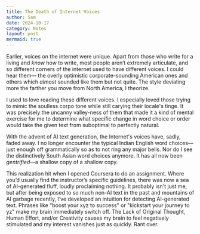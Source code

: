 ```yaml
---
title: The Death of Internet Voices
author: Sam
date: 2024-10-17
category: Notes
layout: post
mermaid: true
---
```


Earlier, voices on the internet were unique. Apart from those who write for a living and _know_ how to write, most people aren’t extremely articulate, and so different corners of the internet used to have different voices. I could hear them— the overly optimistic corporate-sounding American ones and others which _almost_ sounded like them but not quite. The style deviating more the farther you move from North America, I theorize.

I used to love reading these different voices. I especially loved those trying to mimic the soulless corpo tone while still carying their locale's tinge. It was precisely the uncanny valley-ness of them that made it a kind of mental exercise for me to determine what specific change in word choice or order would take the given text from suboptimal to perfectly natural.

With the advent of AI text generation, the Internet's voices have, sadly, faded away. I no longer encounter the typical Indian English word choices—just enough off grammatically so as to not ring any major bells. Nor do I see the distinctively South Asian word choices anymore. It has all now been _gentrified_—a shallow copy of a shallow copy. 

This realization hit when I opened Coursera to do an assignment. Where you’d usually find the instructor’s specific guidelines, there was now a sea of AI-generated fluff, loudly proclaiming nothing. It probably isn't just me, but after being exposed to so much non-AI text in the past and mountains of AI garbage recently, I’ve developed an intuition for detecting AI-generated text. Phrases like "boost your xyz to success" or "kickstart your journey to yz" make my brain immediately switch off. The Lack of Original Thought, Human Effort, and/or Creativity causes my brain to feel negatively stimulated and my interest vanishes just as quickly. Rant over.
